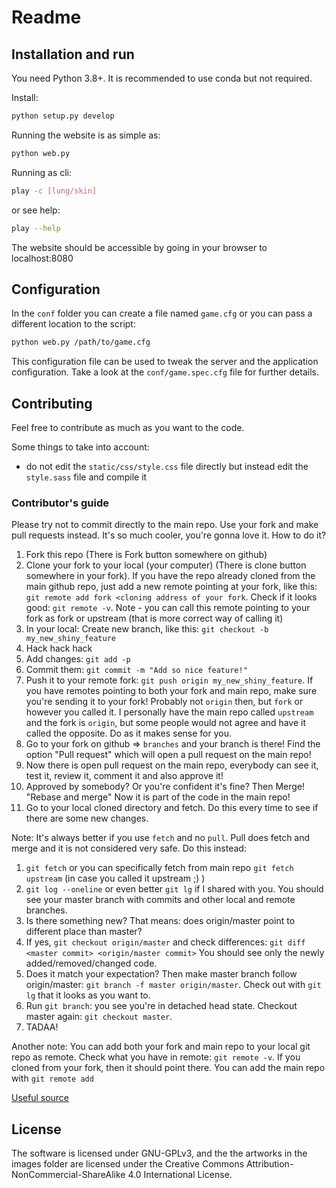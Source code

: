 
# Readme

## Installation and run

You need Python 3.8+.
It is recommended to use conda but not required.

Install:

```sh
python setup.py develop
```

Running the website is as simple as:

```sh
python web.py
```

Running as cli:
```sh
play -c [lung/skin]
```

or see help:
```sh
play --help
```

The website should be accessible by going in your
browser to localhost:8080

## Configuration

In the `conf` folder you can create a file named
`game.cfg` or you can pass a different location
to the script:

```sh
python web.py /path/to/game.cfg
```

This configuration file can be used to tweak the
server and the application configuration. 
Take a look at the `conf/game.spec.cfg` file
for further details.

## Contributing

Feel free to contribute as much as you want to the code.

Some things to take into account:

- do not edit the `static/css/style.css` file directly
  but instead edit the `style.sass` file and compile it

### Contributor's guide

Please try not to commit directly to the main repo. Use your fork and make pull requests
instead. It's so much cooler, you're gonna love it. How to do it?

1. Fork this repo (There is Fork button somewhere on github)
2. Clone your fork to your local (your computer) (There is clone button somewhere in your fork). If you have the repo already cloned from the main github repo, just add a new remote pointing at your fork, like this: `git remote add fork <cloning address of your fork`. Check if it looks good: `git remote -v`. Note - you can call this remote pointing to your fork as fork or upstream (that is more correct way of calling it)
3. In your local: Create new branch, like this: `git checkout -b my_new_shiny_feature`
4. Hack hack hack
5. Add changes: `git add -p`
6. Commit them: `git commit -m "Add so nice feature!"`
7. Push it to your remote fork: `git push origin my_new_shiny_feature`. If you have remotes pointing to both your fork and main repo, make sure you're sending it to your fork! Probably not `origin` then, but `fork` or however you called it. I personally have the main repo called `upstream` and the fork is `origin`, but some people would not agree and have it called the opposite. Do as it makes sense for you.
8. Go to your fork on github => `branches` and your branch is there! Find the option
"Pull request" which will open a pull request on the main repo!
9. Now there is open pull request on the main repo, everybody can see it, test it, review it,
comment it and also approve it!
10. Approved by somebody? Or you're confident it's fine? Then Merge! "Rebase and merge" Now it 
is part of the code in the main repo!
11. Go to your local cloned directory and fetch. Do this every time to see if there are some new changes.

Note: It's always better if you use `fetch` and no `pull`. Pull does fetch and merge and it is 
not considered very safe.
Do this instead:
1. `git fetch` or you can specifically fetch from main repo `git fetch upstream` (in case you called it upstream ;) )
2. `git log --oneline` or even better `git lg` if I shared with you. You should see your master
branch with commits and other local and remote branches.
3. Is there something new? That means: does origin/master point to different place than master?
4. If yes, `git checkout origin/master` and check differences: `git diff <master commit> <origin/master commit>` You should see only the newly added/removed/changed code.
5. Does it match your expectation? Then make master branch follow origin/master: `git branch -f master origin/master`. Check out with `git lg` that it looks as you want to.
6. Run `git branch`: you see you're in detached head state. Checkout master again: `git checkout master`.
7. TADAA!

Another note: You can add both your fork and main repo to your local git repo as remote.
Check what you have in remote: `git remote -v`. If you cloned from your fork, then it should
point there. You can add the main repo with `git remote add`

[Useful source](https://ohshitgit.com/)

## License

The software is licensed under GNU-GPLv3, and 
the the artworks in the images folder are licensed
under the Creative Commons Attribution-NonCommercial-ShareAlike 4.0 International License.
